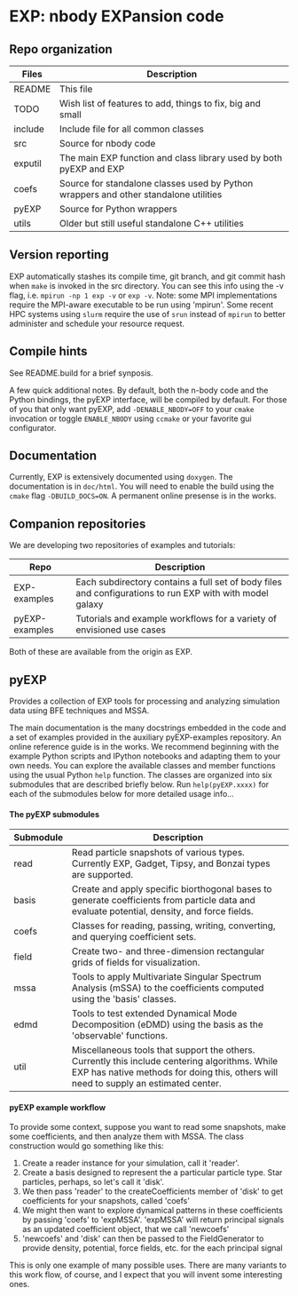 # EXP: nbody EXPansion code

## Repo organization

| Files   | Description |
| ---     | ---         |
| README  | This file |
| TODO	  | Wish list of features to add, things to fix, big and small |
| include | Include file for all common classes |
| src	  | Source for nbody code |
| exputil | The main EXP function and class library used by both pyEXP and EXP |
| coefs   | Source for standalone classes used by Python wrappers and other standalone utilities |
| pyEXP   | Source for Python wrappers |
| utils   | Older but still useful standalone C++ utilities |

## Version reporting

EXP automatically stashes its compile time, git branch, and git commit
hash when `make` is invoked in the src directory.  You can see this
info using the -v flag, i.e. `mpirun -np 1 exp -v` or `exp -v`.  Note:
some MPI implementations require the MPI-aware executable to be run
using 'mpirun'.  Some recent HPC systems using `slurm` require the use
of `srun` instead of `mpirun` to better administer and schedule your
resource request.

## Compile hints

See README.build for a brief synposis.

A few quick additional notes. By default, both the n-body code and the
Python bindings, the pyEXP interface, will be compiled by default.
For those of you that only want pyEXP, add `-DENABLE_NBODY=OFF` to
your `cmake` invocation or toggle `ENABLE_NBODY` using `ccmake` or
your favorite gui configurator.

## Documentation

Currently, EXP is extensively documented using `doxygen`.  The
documentation is in `doc/html`.  You will need to enable the build
using the `cmake` flag `-DBUILD_DOCS=ON`.  A permanent online presense
is in the works.

## Companion repositories

We are developing two repositories of examples and tutorials:

| Repo   | Description |
| ---    | ---         |
| EXP-examples | Each subdirectory contains a full set of body files and configurations to run EXP with with model galaxy |
| pyEXP-examples | Tutorials and example workflows for a variety of envisioned use cases |

Both of these are available from the origin as EXP.

## pyEXP

Provides a collection of EXP tools for processing and analyzing
simulation data using BFE techniques and MSSA.

The main documentation is the many docstrings embedded in the code and
a set of examples provided in the auxiliary pyEXP-examples repository.
An online reference guide is in the works. We
recommend beginning with the example Python scripts and IPython
notebooks and adapting them to your own needs. You can explore
the available classes and member functions using the usual Python
`help` function.  The classes are organized into six submodules
that are described briefly below.  Run `help(pyEXP.xxxx)` for each
of the submodules below for more detailed usage info...

#### The pyEXP submodules

| Submodule | Description |
| ---       | ---         |
| read      | Read particle snapshots of various types.  Currently EXP, Gadget, Tipsy, and Bonzai types are supported. |
| basis     | Create and apply specific biorthogonal bases to generate coefficients from particle data and evaluate potential, density, and force fields. |
| coefs     | Classes for reading, passing, writing, converting, and querying coefficient sets. |
| field     | Create two- and three-dimension rectangular grids of fields for visualization. |
| mssa      | Tools to apply Multivariate Singular Spectrum Analysis (mSSA) to the coefficients computed using the 'basis' classes. |
| edmd      | Tools to test extended Dynamical Mode Decomposition (eDMD) using the basis as the 'observable' functions. |
| util      | Miscellaneous tools that support the others.  Currently this include centering algorithms.  While EXP has native methods for doing this, others will need to supply an estimated center. |

#### pyEXP example workflow

To provide some context, suppose you want to read some snapshots, make some coefficients, and then analyze them with MSSA. The class construction would go something like this:

1. Create a reader instance for your simulation, call it 'reader'.
2. Create a basis designed to represent the a particular particle type.  Star particles, perhaps, so let's call it 'disk'.
3. We then pass 'reader' to the createCoefficients member of 'disk' to get coefficients for your snapshots, called 'coefs'
4. We might then want to explore dynamical patterns in these coefficients by passing 'coefs' to 'expMSSA'.  'expMSSA' will return principal signals as an updated coefficient object, that we call 'newcoefs'
5. 'newcoefs' and 'disk' can then be passed to the FieldGenerator to provide density, potential, force fields, etc. for the each principal signal

This is only one example of many possible uses.  There are many
variants to this work flow, of course, and I expect that you will
invent some interesting ones.

